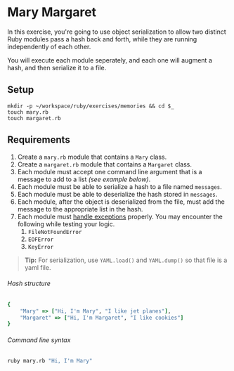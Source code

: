 # Mary Margaret

In this exercise, you're going to use object serialization to allow two distinct Ruby modules pass a hash back and forth, while they are running independently of each other.

You will execute each module seperately, and each one will augment a hash, and then serialize it to a file.

## Setup

```
mkdir -p ~/workspace/ruby/exercises/memories && cd $_
touch mary.rb
touch margaret.rb
```

## Requirements

1. Create a `mary.rb` module that contains a `Mary` class.
1. Create a `margaret.rb` module that contains a `Margaret` class.
1. Each module must accept one command line argument that is a message to add to a list *(see example below)*.
1. Each module must be able to serialize a hash to a file named `messages`.
1. Each module must be able to deserialize the hash stored in `messages`.
1. Each module, after the object is deserialized from the file, must add the message to the appropriate list in the hash.
1. Each module must [handle exceptions](../FND_10_EXCEPTION_HANDLING.md) properly. You may encounter the following while testing your logic.
    1. `FileNotFoundError`
    1. `EOFError`
    1. `KeyError`

> **Tip:** For serialization, use `YAML.load()` and `YAML.dump()` so that file is a yaml file.


###### Hash structure

```ruby
{
    "Mary" => ["Hi, I'm Mary", "I like jet planes"],
    "Margaret" => ["Hi, I'm Margaret", "I like cookies"]
}
```

###### Command line syntax

```bash
ruby mary.rb "Hi, I'm Mary"
```
